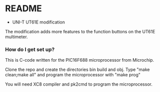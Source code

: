 # README #

* UNI-T UT61E modification

The modification adds more features to the function buttons on the UT61E multimeter.


### How do I get set up? ###

This is C-code written for the PIC16F688 microprocessor from Microchip.

Clone the repo and create the directories bin build and obj.
Type "make clean;make all" and program the microprocessor with "make prog"

You will need XC8 compiler and pk2cmd to program the microprocessor.